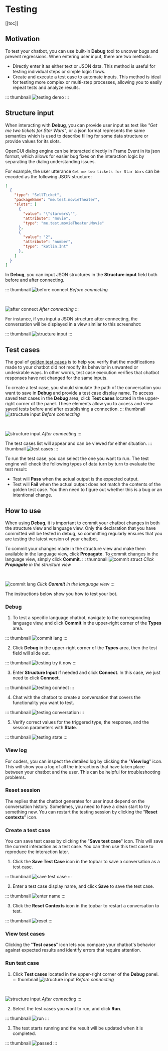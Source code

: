 # Testing

[[toc]]

## Motivation

To test your chatbot, you can use built-in **Debug** tool to uncover bugs and prevent regressions. When entering user input, there are two methods:

- Directly enter it as either text or JSON data. This method is useful for testing individual steps or simple logic flows.
- Create and execute a test case to automate inputs. This method is ideal for testing more complex or multi-step processes, allowing you to easily repeat tests and analyze results.

::: thumbnail
![testing demo](/images/platform/testing/testing_demo.png)
:::

## Structure input

When interacting with **Debug**, you can provide user input as text like *"Get me two tickets for Star Wars"*, or a json format represents the same semantics which is used to describe filling for some data structure or provide values for its slots. 

OpenCUI dialog engine can be interacted directly in Frame Event in its json format, which allows for easier bug fixes on the interaction logic by separating the dialog understanding issues. 

For example, the user utterance `Get me two tickets for Star Wars` can be encoded as the following JSON structure:

``` json
[
  {
    "type": "SellTicket",
    "packageName": "me.test.movieTheater",
    "slots": [
      {
        "value": "\"starwars\"",
        "attribute": "movie",
        "type": "me.test.movieTheater.Movie"
      },
      {
        "value": "2",
        "attribute": "number",
        "type": "kotlin.Int"
      },
    ]
  }
]
```

In **Debug**, you can input JSON structures in the **Structure input** field both before and after connecting.

::: thumbnail
![before connect](/images/platform/testing/before_connect.png)
*Before connecting*

<br>

![after connect](/images/platform/testing/after_connect.png)
*After connecting*
:::

For instance, if you input a JSON structure after connecting, the conversation will be displayed in a view similar to this screenshot:

::: thumbnail
![structure input](/images/platform/testing/structure_input.png)
:::

## Test cases

The goal of [golden test cases](https://en.wikipedia.org/wiki/Characterization_test) is to help you verify that the modifications made to your chatbot did not modify its behavior in unwanted or undesirable ways. In other words, test case execution verifies that chatbot responses have not changed for the same inputs. 

To create a test case, you should simulate the path of the conversation you want to save in **Debug** and provide a test case display name. To access saved test cases in the **Debug** area, click **Test cases** located in the upper-right corner of the panel. These elements allow you to access and view saved tests before and after establishing a connection.
::: thumbnail
![structure input](/images/platform/testing/test_cases_entrance_1.png)
*Before connecting*

<br>

![structure input](/images/platform/testing/test_cases_entrance_2.png)
*After connecting*
:::

The test cases list will appear and can be viewed for either situation. 
::: thumbnail
![test cases](/images/platform/testing/test_cases.png)
:::

To run the test case, you can select the one you want to run. The test engine will check the following types of data turn by turn to evaluate the test result:
- Test will **Pass** when the actual output is the expected output. 
- Test will **Fail** when the actual output does not match the contents of the golden test case. You then need to figure out whether this is a bug or an intentional change.


## How to use

When using **Debug**, it is important to commit your chatbot changes in both the structure view and language view. Only the declaration that you have committed will be tested in debug, so committing regularly ensures that you are testing the latest version of your chatbot.

To commit your changes made in the structure view and make them available in the language view, click **Propagate**. To commit changes in the language view, simply click **Commit**.
::: thumbnail
![commit struct](/images/platform/testing/commit_struct.png)
*Click **Propagate** in the structure view*

<br>

![commit lang](/images/platform/testing/commit_lang.png)
*Click **Commit** in the language view*
:::

The instructions below show you how to test your bot.

### Debug

1. To test a specific language chatbot, navigate to the corresponding language view, and click **Commit** in the upper-right corner of the **Types** area.

::: thumbnail
![commit lang](/images/platform/testing/commit_lang.png)
:::

2. Click **Debug** in the upper-right corner of the **Types** area, then the test field will slide out.

::: thumbnail
![testing try it now](/images/platform/testing/testing_try_it_now.png)
:::

3. Enter **Structure Input** if needed and click **Connect**. In this case, we just need to click **Connect**. 

::: thumbnail
![testing connect](/images/platform/testing/testing_connect.png)
:::

4. Chat with the chatbot to create a conversation that covers the functionality you want to test. 

::: thumbnail
![testing conversation](/images/platform/testing/testing_conversation.png)
:::

5. Verify correct values for the triggered type, the response, and the session parameters with **State**.

::: thumbnail
![testing state](/images/platform/testing/testing_state.png)
:::

### View log
For coders, you can inspect the detailed log by clicking the "**View log**" icon. This will show you a log of all the interactions that have taken place between your chatbot and the user. This can be helpful for troubleshooting problems.

### Reset session
The replies that the chatbot generates for user input depend on the conversation history. Sometimes, you need to have a clean start to try something new. You can restart the testing session by clicking the "**Reset contexts**" icon.

### Create a test case

You can save test cases by clicking the "**Save test case**" icon. This will save the current interaction as a test case. You can then use this test case to reproduce the interaction later. 

1. Click the **Save Test Case** icon in the topbar to save a conversation as a test case.

::: thumbnail
![save test case](/images/platform/testing/save_testcase.png)
:::

2. Enter a test case display name, and click **Save** to save the test case.

::: thumbnail
![enter name](/images/platform/testing/enter_name.png)
:::

3. Click the **Reset Contexts** icon in the topbar to restart a conversation to test.

::: thumbnail
![reset](/images/platform/testing/reset.png)
:::

### View test cases
Clicking the "**Test cases**" icon lets you compare your chatbot's behavior against expected results and identify errors that require attention.

### Run test case

1. Click **Test cases** located in the upper-right corner of the **Debug** panel.
::: thumbnail
![structure input](/images/platform/testing/test_cases_entrance_1.png)
*Before connecting*

<br>

![structure input](/images/platform/testing/test_cases_entrance_2.png)
*After connecting*
:::

2. Select the test cases you want to run, and click **Run**.

::: thumbnail
![run](/images/platform/testing/run.png)
:::

3. The test starts running and the result will be updated when it is completed.

::: thumbnail
![passed](/images/platform/testing/passed.png)
:::
